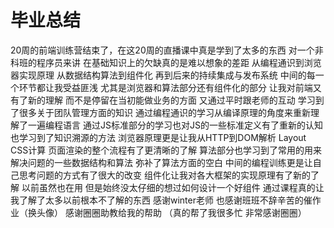 # 毕业总结

20周的前端训练营结束了，在这20周的直播课中真是学到了太多的东西 对一个非科班的程序员来讲 在基础知识上的欠缺真的是难以想象的差距
从编程通识到浏览器实现原理 从数据结构算法到组件化 再到后来的持续集成与发布系统 中间的每一个环节都让我受益匪浅 尤其是浏览器和算法部分还有组件化的部分 让我对前端又有了新的理解 而不是停留在当初能做业务的方面 
又通过平时跟老师的互动 学习到了很多关于团队管理方面的知识
通过编程通识的学习从编译原理的角度来重新理解了一遍编程语言
通过JS标准部分的学习也对JS的一些标准定义有了重新的认知 也学习到了知识溯源的方法
浏览器原理更是让我从HTTP到DOM解析 Layout CSS计算 页面渲染的整个流程有了更清晰的了解
算法部分也学习到了常用的用来解决问题的一些数据结构和算法 弥补了算法方面的空白 中间的编程训练更是让自己思考问题的方式有了很大的改变
组件化让我对各大框架的实现原理有了新的了解 以前虽然也在用 但是始终没太仔细的想过如何设计一个好组件 
通过课程真的让我了解了太多以前根本不了解的东西
感谢winter老师 也感谢班班不辞辛苦的催作业（换头像） 感谢圈圈助教给我的帮助 （真的帮了我很多忙 非常感谢圈圈）
